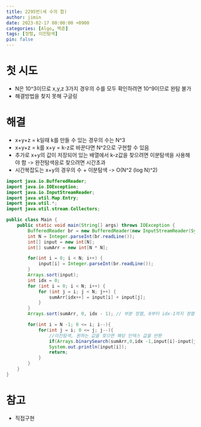 ```yaml
---
title: 2295번(세 수의 합)
author: jimin
date: 2023-02-17 00:00:00 +0900
categories: [Algo, 백준]
tags: [정렬, 이진탐색]
pin: false
---
```


# 첫 시도

 - N은 10^3이므로 x,y,z 3가지 경우의 수를 모두 확인하려면 10^9이므로 완탐 불가
 - 해결방법을 찾지 못해 구글링

# 해결

 - x+y+z = k일때 k를 만들 수 있는 경우의 수는 N^3
 - x+y+z = k를 x+y = k-z로 바꾼다면 N^2으로 구현할 수 있음
 - 추가로 x+y의 값이 저장되어 있는 배열에서 k-z값을 찾으려면 이분탐색을 사용해야 함 -> 완전탐색응로 찾으려면 시간초과
 - 시간복잡도는 x+y의 경우의 수 + 이분탐색 -> O(N^2 (log N)^2)

```java
import java.io.BufferedReader;
import java.io.IOException;
import java.io.InputStreamReader;
import java.util.Map.Entry;
import java.util.*;
import java.util.stream.Collectors;

public class Main {
    public static void main(String[] args) throws IOException {
        BufferedReader br = new BufferedReader(new InputStreamReader(System.in));
        int N = Integer.parseInt(br.readLine());
        int[] input = new int[N];
        int[] sumArr = new int[N * N];

        for(int i = 0; i < N; i++) {
            input[i] = Integer.parseInt(br.readLine());
        }
        Arrays.sort(input);
        int idx = 0;
        for (int i = 0; i < N; i++) {
            for (int j = i; j < N; j++) {
                sumArr[idx++] = input[i] + input[j];
            }
        }
        Arrays.sort(sumArr, 0, idx - 1); // 부분 정렬, 0부터 idx-1까지 정렬

        for(int i = N -1; 0 <= i; i--){
            for(int j = i; 0 <= j; j--){
                //이진탐색, 원하는 값을 찾으면 해당 인덱스 값을 반환
                if(Arrays.binarySearch(sumArr,0,idx -1,input[i]-input[j]) < 0) continue;
                System.out.println(input[i]);
                return;
            }
        }
    }
}

```

# 참고

 - 직접구현